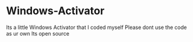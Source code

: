 # Windows-Activator
Its a little Windows Activator that I coded myself
Please dont use the code as ur own
Its open source
